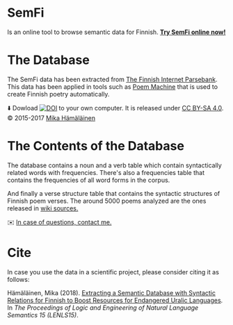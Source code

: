 # SemFi
Is an online tool to browse semantic data for Finnish. [**Try SemFi online now!**](https://mikakalevi.com/semfi/)

# The Database
The SemFi data has been extracted from [The Finnish Internet Parsebank](http://bionlp.utu.fi/finnish-internet-parsebank.html). This data has been applied in tools such as [Poem Machine](http://runokone.cs.helsinki.fi) that is used to create Finnish poetry automatically.

⬇️ Dowload [![DOI](https://zenodo.org/badge/DOI/10.5281/zenodo.1137734.svg)](https://doi.org/10.5281/zenodo.1137734) to your own computer. It is released under [CC BY-SA 4.0](https://creativecommons.org/licenses/by-sa/4.0/). © 2015-2017 [Mika Hämäläinen](https://mikakalevi.com)

# The Contents of the Database
The database contains a noun and a verb table which contain syntactically related words with frequencies. There's also a frequencies table that contains the frequencies of all word forms in the corpus. 

And finally a verse structure table that contains the syntactic structures of Finnish poem verses. The around 5000 poems analyzed are the ones released in [wiki sources.](https://fi.wikisource.org/wiki/Luokka:Runot)

✉️ [In case of questions, contact me.](https://mikakalevi.com/feedback/)

# Cite

In case you use the data in a scientific project, please consider citing it as follows:

Hämäläinen, Mika (2018). [Extracting a Semantic Database with Syntactic Relations for Finnish to Boost Resources for Endangered Uralic Languages](https://www.researchgate.net/publication/328879417_Extracting_a_Semantic_Database_with_Syntactic_Relations_for_Finnish_to_Boost_Resources_for_Endangered_Uralic_Languages). In *The Proceedings of Logic and Engineering of Natural Language Semantics 15 (LENLS15)*.

